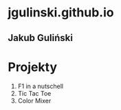 # jgulinski.github.io

## Jakub Guliński ##

# Projekty #

1. F1 in a nutschell
2. Tic Tac Toe
3. Color Mixer
